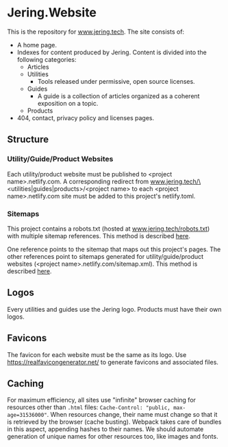 # Jering.Website
This is the repository for www.jering.tech. The site consists of:
- A home page.
- Indexes for content produced by Jering. Content is divided into the following categories:
  - Articles
  - Utilities
    - Tools released under permissive, open source licenses.
  - Guides
    - A guide is a collection of articles organized as a coherent exposition on a topic.
  - Products
- 404, contact, privacy policy and licenses pages.

## Structure

### Utility/Guide/Product Websites
Each utility/product website must be published to \<project name>.netlify.com. A corresponding redirect from www.jering.tech/\<utilities|guides|products>/\<project name> to each \<project name>.netlify.com site must be added to this project's netlify.toml.

### Sitemaps
This project contains a robots.txt (hosted at www.jering.tech/robots.txt) with multiple sitemap references. This method is described [here](https://www.sitemaps.org/protocol.html#submit_robots).  

One reference points to the sitemap that maps out this project's pages. The other references point to sitemaps generated for utility/guide/product websites (\<project name>.netlify.com/sitemap.xml). This method is 
described [here](https://www.sitemaps.org/protocol.html#location).

## Logos
Every utilities and guides use the Jering logo. Products must have their own logos.

## Favicons
The favicon for each website must be the same as its logo. Use https://realfavicongenerator.net/ to generate favicons and associated files.

## Caching
For maximum efficiency, all sites use "infinite" browser caching for resources other than `.html` files: `Cache-Control: "public, max-age=31536000"`. When resources change, their name must change so that
it is retrieved by the browser (cache busting). Webpack takes care of bundles in this aspect, appending hashes to their names. We should automate generation of unique names for other resources too, like images and fonts.